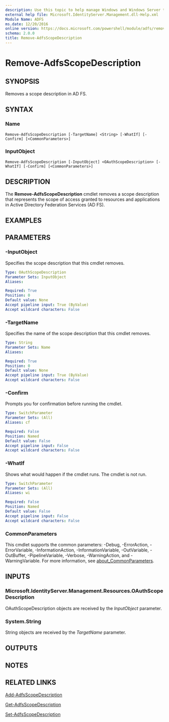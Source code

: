 ```yaml
---
description: Use this topic to help manage Windows and Windows Server technologies with Windows PowerShell.
external help file: Microsoft.IdentityServer.Management.dll-Help.xml
Module Name: ADFS
ms.date: 12/20/2016
online version: https://docs.microsoft.com/powershell/module/adfs/remove-adfsscopedescription?view=windowsserver2022-ps&wt.mc_id=ps-gethelp
schema: 2.0.0
title: Remove-AdfsScopeDescription
---
```


# Remove-AdfsScopeDescription

## SYNOPSIS
Removes a scope description in AD FS.

## SYNTAX

### Name
```
Remove-AdfsScopeDescription [-TargetName] <String> [-WhatIf] [-Confirm] [<CommonParameters>]
```

### InputObject
```
Remove-AdfsScopeDescription [-InputObject] <OAuthScopeDescription> [-WhatIf] [-Confirm] [<CommonParameters>]
```

## DESCRIPTION
The **Remove-AdfsScopeDescription** cmdlet removes a scope description that represents the scope of access granted to resources and applications in Active Directory Federation Services (AD FS).

## EXAMPLES

## PARAMETERS

### -InputObject
Specifies the scope description that this cmdlet removes.

```yaml
Type: OAuthScopeDescription
Parameter Sets: InputObject
Aliases: 

Required: True
Position: 0
Default value: None
Accept pipeline input: True (ByValue)
Accept wildcard characters: False
```

### -TargetName
Specifies the name of the scope description that this cmdlet removes.

```yaml
Type: String
Parameter Sets: Name
Aliases: 

Required: True
Position: 0
Default value: None
Accept pipeline input: True (ByValue)
Accept wildcard characters: False
```

### -Confirm
Prompts you for confirmation before running the cmdlet.

```yaml
Type: SwitchParameter
Parameter Sets: (All)
Aliases: cf

Required: False
Position: Named
Default value: False
Accept pipeline input: False
Accept wildcard characters: False
```

### -WhatIf
Shows what would happen if the cmdlet runs.
The cmdlet is not run.

```yaml
Type: SwitchParameter
Parameter Sets: (All)
Aliases: wi

Required: False
Position: Named
Default value: False
Accept pipeline input: False
Accept wildcard characters: False
```

### CommonParameters
This cmdlet supports the common parameters: -Debug, -ErrorAction, -ErrorVariable, -InformationAction, -InformationVariable, -OutVariable, -OutBuffer, -PipelineVariable, -Verbose, -WarningAction, and -WarningVariable. For more information, see [about_CommonParameters](https://go.microsoft.com/fwlink/?LinkID=113216).

## INPUTS

### Microsoft.IdentityServer.Management.Resources.OAuthScopeDescription

OAuthScopeDescription objects are received by the *InputObject* parameter.

### System.String

String objects are received by the *TargetName* parameter.

## OUTPUTS

## NOTES

## RELATED LINKS

[Add-AdfsScopeDescription](./Add-AdfsScopeDescription.md)

[Get-AdfsScopeDescription](./Get-AdfsScopeDescription.md)

[Set-AdfsScopeDescription](./Set-AdfsScopeDescription.md)

